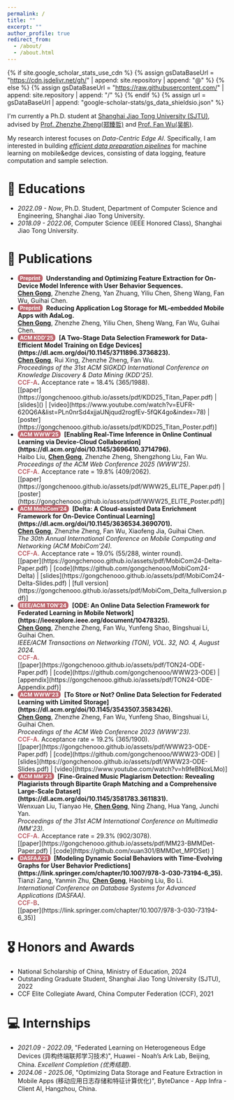 ```yaml
---
permalink: /
title: ""
excerpt: ""
author_profile: true
redirect_from: 
  - /about/
  - /about.html
---
```


<style>
.pubtitle{
    background: #BD666D;
    color: white;
    font-size: 12px;
    padding: 1px 5px 1px 5px;
    border-radius: 7px;
    float: left;
    font-weight: bold;
}
.font-bold{
    font-weight:bold;
}
</style>


{% if site.google_scholar_stats_use_cdn %}
{% assign gsDataBaseUrl = "https://cdn.jsdelivr.net/gh/" | append: site.repository | append: "@" %}
{% else %}
{% assign gsDataBaseUrl = "https://raw.githubusercontent.com/" | append: site.repository | append: "/" %}
{% endif %}
{% assign url = gsDataBaseUrl | append: "google-scholar-stats/gs_data_shieldsio.json" %}

<span class='anchor' id='about-me'></span>

I'm currently a Ph.D. student at [Shanghai Jiao Tong University (SJTU)](https://en.sjtu.edu.cn/), advised by [Prof. Zhenzhe Zheng(郑臻哲)](https://zhengzhenzhe220.github.io/) and [Prof. Fan Wu(吴帆)](https://www.cs.sjtu.edu.cn/~fwu/). 

My research interest focuses on *Data-Centric Edge AI*. Specifically, I am interested in building *<u>efficient data preparation pipelines</u>* for machine learning on mobile&edge devices, consisting of data logging, feature computation and sample selection.

# 📖 Educations
- *2022.09 - Now*, Ph.D. Student, Department of Computer Science and Engineering, Shanghai Jiao Tong University. 
- *2018.09 - 2022.06*, Computer Science (IEEE Honored Class), Shanghai Jiao Tong University. 

<span class='anchor' id='publications'></span>

# 📝 Publications 

- <div class="pubtitle">Preprint</div> &nbsp; <b>Understanding and Optimizing Feature Extraction for On-Device Model Inference with User Behavior Sequences.</b> <br /> <u><b>Chen Gong</b></u>, Zhenzhe Zheng, Yan Zhuang, Yiliu Chen, Sheng Wang, Fan Wu, Guihai Chen. <br />

- <div class="pubtitle">Preprint</div> &nbsp; <b>Reducing Application Log Storage for ML-embedded Mobile Apps with AdaLog.</b> <br /> <u><b>Chen Gong</b></u>, Zhenzhe Zheng, Yiliu Chen, Sheng Wang, Fan Wu, Guihai Chen. <br />

- <div class="pubtitle">ACM KDD'25</div> &nbsp; <b>[A Two-Stage Data Selection Framework for Data-Efficient Model Training on Edge Devices](https://dl.acm.org/doi/10.1145/3711896.3736823).</b> <br /> <u><b>Chen Gong</b></u>, Rui Xing, Zhenzhe Zheng, Fan Wu. <br /> <i>Proceedings of the 31st ACM SIGKDD International Conference on Knowledge Discovery & Data Mining (KDD'25).</i> <br /><b><font color="#BD666D">CCF-A</font>.</b> Acceptance rate = 18.4% (365/1988).  <br /> [[paper](https://gongchenooo.github.io/assets/pdf/KDD25_Titan_Paper.pdf) | [slides]() | [video](https://www.youtube.com/watch?v=EUFR-620Q6A&list=PLn0nrSd4xjjaUNjqud2rogfEv-5fQK4go&index=78) | [poster](https://gongchenooo.github.io/assets/pdf/KDD25_Titan_Poster.pdf)]

- <div class="pubtitle">ACM WWW'25</div> &nbsp; <b>[Enabling Real-Time Inference in Online Continual Learning via Device-Cloud Collaboration](https://dl.acm.org/doi/10.1145/3696410.3714796).</b> <br /> Haibo Liu, <u><b>Chen Gong</b></u>, Zhenzhe Zheng, Shengzhong Liu, Fan Wu. <br /> <i>Proceedings of the ACM Web Conference 2025 (WWW'25).</i> <br /><b><font color="#BD666D">CCF-A.</font></b> Acceptance rate = 19.8% (409/2062).<br /> [[paper](https://gongchenooo.github.io/assets/pdf/WWW25_ELITE_Paper.pdf) | [poster](https://gongchenooo.github.io/assets/pdf/WWW25_ELITE_Poster.pdf)]

- <div class="pubtitle">ACM MobiCom'24</div> &nbsp; <b>[Delta: A Cloud-assisted Data Enrichment Framework for On-Device Continual Learning](https://dl.acm.org/doi/10.1145/3636534.3690701).</b> <br /> <u><b>Chen Gong</b></u>, Zhenzhe Zheng, Fan Wu, Xiaofeng Jia, Guihai Chen. <br /> <i>The 30th Annual International Conference on Mobile Computing and Networking (ACM MobiCom'24).</i> <br /> <b><font color="#BD666D">CCF-A.</font></b> Acceptance rate = 19.0% (55/288, winter round). <br /> [[paper](https://gongchenooo.github.io/assets/pdf/MobiCom24-Delta-Paper.pdf) | [code](https://github.com/gongchenooo/MobiCom24-Delta) | [slides](https://gongchenooo.github.io/assets/pdf/MobiCom24-Delta-Slides.pdf) | [full version](https://gongchenooo.github.io/assets/pdf/MobiCom_Delta_fullversion.pdf)]

- <div class="pubtitle">IEEE/ACM TON'24</div> &nbsp; <b>[ODE: An Online Data Selection Framework for Federated Learning in Mobile Network](https://ieeexplore.ieee.org/document/10478325).</b> <br /> <u><b>Chen Gong</b></u>, Zhenzhe Zheng, Fan Wu, Yunfeng Shao, Bingshuai Li, Guihai Chen. <br /> <i>IEEE/ACM Transactions on Networking (TON), VOL. 32, NO. 4, August 2024.</i> <br /> <b><font color="#BD666D">CCF-A.</font></b> <br /> [[paper](https://gongchenooo.github.io/assets/pdf/TON24-ODE-Paper.pdf) | [code](https://github.com/gongchenooo/WWW23-ODE) | [appendix](https://gongchenooo.github.io/assets/pdf/TON24-ODE-Appendix.pdf)]

- <div class="pubtitle">ACM WWW'23</div> &nbsp; <b>[To Store or Not? Online Data Selection for Federated Learning with Limited Storage](https://dl.acm.org/doi/10.1145/3543507.3583426).</b> <br /> <u><b>Chen Gong</b></u>, Zhenzhe Zheng, Fan Wu, Yunfeng Shao, Bingshuai Li, Guihai Chen. <br /> <i>Proceedings of the ACM Web Conference 2023 (WWW'23).</i> <br /> <b><font color="#BD666D">CCF-A.</font></b> Acceptance rate = 19.2% (365/1900). <br /> [[paper](https://gongchenooo.github.io/assets/pdf/WWW23-ODE-Paper.pdf) | [code](https://github.com/gongchenooo/WWW23-ODE) | [slides](https://gongchenooo.github.io/assets/pdf/WWW23-ODE-Slides.pdf) | [video](https://www.youtube.com/watch?v=h9feBNoxLMo)]

- <div class="pubtitle">ACM MM'23</div> &nbsp; <b>[Fine-Grained Music Plagiarism Detection: Revealing Plagiarists through Bipartite Graph Matching and a Comprehensive Large-Scale Dataset](https://dl.acm.org/doi/10.1145/3581783.3611831).</b> <br /> Wenxuan Liu, Tianyao He, <u><b>Chen Gong</b></u>, Ning Zhang, Hua Yang, Junchi Yan. <br /> <i>Proceedings of the 31st ACM International Conference on Multimedia (MM'23).</i> <br /><b><font color="#BD666D">CCF-A.</font></b> Acceptance rate = 29.3% (902/3078). <br /> [[paper](https://gongchenooo.github.io/assets/pdf/MM23-BMMDet-Paper.pdf) | [code](https://github.com/xuan301/BMMDet_MPDSet) ]

- <div class="pubtitle">DASFAA'21</div> &nbsp; <b>[Modeling Dynamic Social Behaviors with Time-Evolving Graphs for User Behavior Predictions](https://link.springer.com/chapter/10.1007/978-3-030-73194-6_35).</b> <br /> Tianzi Zang, Yanmin Zhu, <u><b>Chen Gong</b></u>, Haobing Liu, Bo Li. <br /> <i>International Conference on Database Systems for Advanced Applications (DASFAA).</i> <br /><b><font color="#BD666D">CCF-B</font>.</b> <br /> [[paper](https://link.springer.com/chapter/10.1007/978-3-030-73194-6_35)] 

# 🎖 Honors and Awards
- National Scholarship of China, Ministry of Education, 2024
- Outstanding Graduate Student, Shanghai Jiao Tong University (SJTU), 2022
- CCF Elite Collegiate Award, China Computer Federation (CCF), 2021

# 💻 Internships
- *2021.09 - 2022.09*, "Federated Learning on Heterogeneous Edge Devices (异构终端联邦学习技术)", Huawei - Noah’s Ark Lab, Beijing, China. *Excellent Completion (优秀结题)*.
- *2024.06 - 2025.06*, "Optimizing Data Storage and Feature Extraction in Mobile Apps (移动应用日志存储和特征计算优化)", ByteDance - App Infra - Client AI, Hangzhou, China. 
